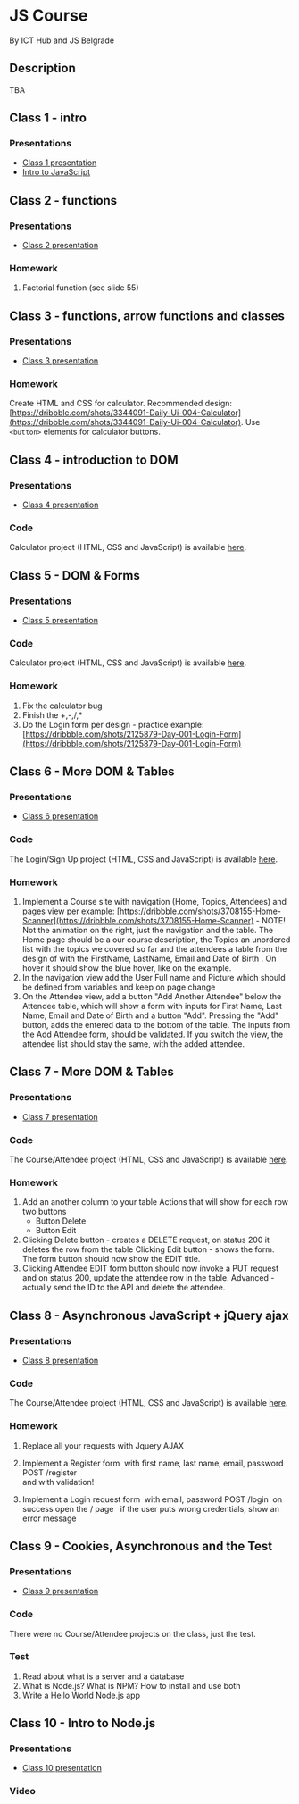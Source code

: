 # JS Course

By ICT Hub and JS Belgrade

## Description

TBA

## Class 1 - intro

### Presentations

- [Class 1 presentation](./presentations/class1.pdf)
- [Intro to JavaScript](https://speakerdeck.com/slobodan/osnove-javascripta)

## Class 2 - functions

### Presentations

- [Class 2 presentation](./presentations/class2.pdf)

### Homework

1. Factorial function (see slide 55)

## Class 3 - functions, arrow functions and classes

### Presentations

- [Class 3 presentation](./presentations/class3.pdf)

### Homework

Create HTML and CSS for calculator. Recommended design: [https://dribbble.com/shots/3344091-Daily-Ui-004-Calculator](https://dribbble.com/shots/3344091-Daily-Ui-004-Calculator). Use `<button>` elements for calculator buttons.

## Class 4 - introduction to DOM

### Presentations

- [Class 4 presentation](./presentations/class4.pdf)

### Code

Calculator project (HTML, CSS and JavaScript) is available [here](exercises/class4).

## Class 5 - DOM & Forms

### Presentations

- [Class 5 presentation](./presentations/class5.pdf)

### Code

Calculator project (HTML, CSS and JavaScript) is available [here](exercises/class5).

### Homework
1. Fix the calculator bug
2. Finish the +,-,/,*
3. Do the Login form per design - practice example: [https://dribbble.com/shots/2125879-Day-001-Login-Form](https://dribbble.com/shots/2125879-Day-001-Login-Form)

## Class 6 - More DOM & Tables

### Presentations

- [Class 6 presentation](./presentations/class6.pdf)

### Code

 The Login/Sign Up project (HTML, CSS and JavaScript) is available [here](exercises/class6). 

### Homework
1. Implement a Course site with navigation (Home, Topics, Attendees) and pages view per example: [https://dribbble.com/shots/3708155-Home-Scanner](https://dribbble.com/shots/3708155-Home-Scanner) - NOTE! Not the animation on the right, just the navigation and the table.
  The Home page should be a our course description, the Topics an unordered list with the topics we covered so far and the attendees a table from the design of with the FirstName, LastName, Email and Date of Birth . On hover it should show the blue hover, like on the example.
2. In the navigation view add the User Full name and Picture which should be defined from variables and keep on page change
3. On the Attendee view, add a button "Add Another Attendee" below the Attendee table, which will show a form with inputs for First Name, Last Name, Email and Date of Birth and a button "Add". Pressing the "Add" button, adds the entered data to the bottom of the table. The inputs from the Add Attendee form, should be validated. If you switch the view, the attendee list should stay the same, with the added attendee.

## Class 7 - More DOM & Tables

### Presentations

- [Class 7 presentation](./presentations/class7.pdf)

### Code

 The Course/Attendee project (HTML, CSS and JavaScript) is available [here](exercises/class7).

### Homework
1. Add an another column to your table Actions that will show for each row two buttons
    - Button Delete 
    - Button Edit 
2. Clicking Delete button - creates a DELETE request, on status 200 it deletes the row from the table
   Clicking Edit button - shows the form. The form button should now show the EDIT title.
3. Clicking Attendee EDIT form button should now invoke a PUT request and on status 200, update the attendee row in the table. Advanced - actually send the ID to the API and delete the attendee.


## Class 8 - Asynchronous JavaScript + jQuery ajax

### Presentations

- [Class 8 presentation](./presentations/class8.pdf)

### Code

 The Course/Attendee project (HTML, CSS and JavaScript) is available [here](exercises/class8).

### Homework
1. Replace all your requests with Jquery AJAX 
2. Implement a Register form  with first name, last name, email, password   
  POST /register     
  and with validation!

3. Implement a Login request form  with email, password 
    POST /login
     on success open the / page  
    if the user puts wrong credentials, show an error message

## Class 9 - Cookies, Asynchronous and the Test

### Presentations

- [Class 9 presentation](./presentations/class9.pdf)

### Code

 There were no Course/Attendee projects on the class, just the test.

### Test
1. Read about what is a server and a database
2. What is Node.js? What is NPM? How to install and use both
3. Write a Hello World Node.js app

## Class 10 - Intro to Node.js

### Presentations

- [Class 10 presentation](./presentations/class10.pdf)

### Video

